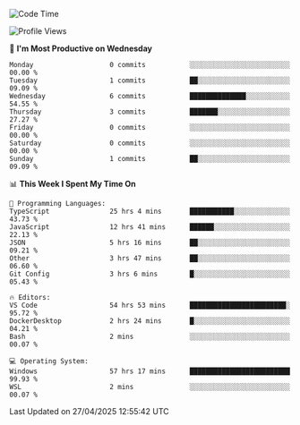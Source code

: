 <!--START_SECTION:waka-->
![Code Time](http://img.shields.io/badge/Code%20Time-4%2C762%20hrs%2036%20mins-blue)

![Profile Views](http://img.shields.io/badge/Profile%20Views-0-blue)

📅 **I'm Most Productive on Wednesday** 

```text
Monday                   0 commits           ░░░░░░░░░░░░░░░░░░░░░░░░░   00.00 % 
Tuesday                  1 commits           ██░░░░░░░░░░░░░░░░░░░░░░░   09.09 % 
Wednesday                6 commits           ██████████████░░░░░░░░░░░   54.55 % 
Thursday                 3 commits           ███████░░░░░░░░░░░░░░░░░░   27.27 % 
Friday                   0 commits           ░░░░░░░░░░░░░░░░░░░░░░░░░   00.00 % 
Saturday                 0 commits           ░░░░░░░░░░░░░░░░░░░░░░░░░   00.00 % 
Sunday                   1 commits           ██░░░░░░░░░░░░░░░░░░░░░░░   09.09 % 
```


📊 **This Week I Spent My Time On** 

```text
💬 Programming Languages: 
TypeScript               25 hrs 4 mins       ███████████░░░░░░░░░░░░░░   43.73 % 
JavaScript               12 hrs 41 mins      ██████░░░░░░░░░░░░░░░░░░░   22.13 % 
JSON                     5 hrs 16 mins       ██░░░░░░░░░░░░░░░░░░░░░░░   09.21 % 
Other                    3 hrs 47 mins       ██░░░░░░░░░░░░░░░░░░░░░░░   06.60 % 
Git Config               3 hrs 6 mins        █░░░░░░░░░░░░░░░░░░░░░░░░   05.43 % 

🔥 Editors: 
VS Code                  54 hrs 53 mins      ████████████████████████░   95.72 % 
DockerDesktop            2 hrs 24 mins       █░░░░░░░░░░░░░░░░░░░░░░░░   04.21 % 
Bash                     2 mins              ░░░░░░░░░░░░░░░░░░░░░░░░░   00.07 % 

💻 Operating System: 
Windows                  57 hrs 17 mins      █████████████████████████   99.93 % 
WSL                      2 mins              ░░░░░░░░░░░░░░░░░░░░░░░░░   00.07 % 
```


 Last Updated on 27/04/2025 12:55:42 UTC
<!--END_SECTION:waka-->
